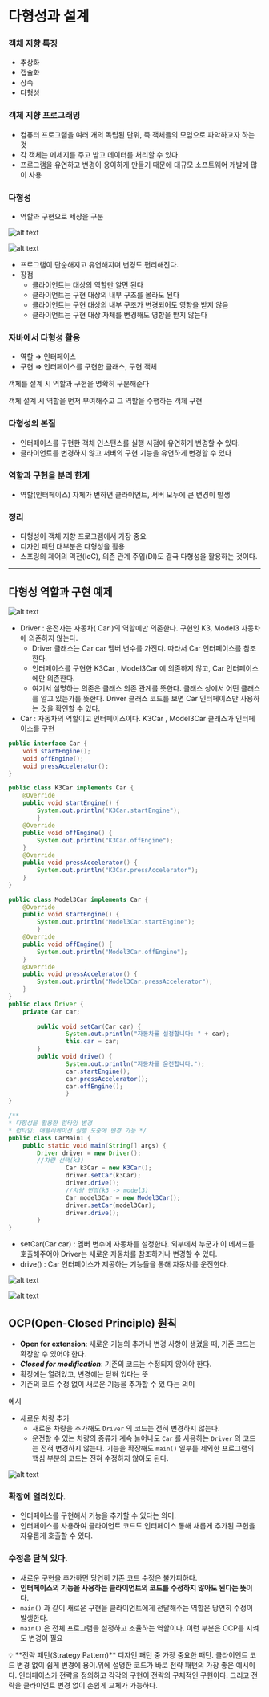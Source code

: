 # 다형성과 설계

### 객체 지향 특징

- 추상화
- 캡슐화
- 상속
- 다형성

### 객체 지향 프로그래밍

- 컴퓨터 프로그램을 여러 개의 독립된 단위, 즉 객체들의 모임으로 파악하고자 하는 것
- 각 객체는 메세지를 주고 받고 데이터를 처리할 수 있다.
- 프로그램을 유연하고 변경이 용이하게 만들기 때문에 대규모 소프트웨어 개발에 많이 사용

### 다형성

- 역할과 구현으로 세상을 구분

![alt text](Images/polyU1.png)

![alt text](Images/polyU2.png)

- 프로그램이 단순해지고 유연해지며 변경도 편리해진다.
- 장점
    - 클라이언트는 대상의 역할만 알면 된다
    - 클라이언트는 구현 대상의 내부 구조를 몰라도 된다
    - 클라이언트는 구현 대상의 내부 구조가 변경되어도 영향을 받지 않음
    - 클라이언트는 구현 대상 자체를 변경해도 영향을 받지 않는다

### 자바에서 다형성 활용

- 역할 ⇒ 인터페이스
- 구현 ⇒ 인터페이스를 구현한 클래스, 구현 객체

객체를 설계 시 역할과 구현을 명확히 구분해준다

객체 설계 시 역할을 먼저 부여해주고 그 역할을 수행하는 객체 구현

### 다형성의 본질

- 인터페이스를 구현한 객체 인스턴스를 실행 시점에 유연하게 변경할 수 있다.
- 클라이언트를 변경하지 않고 서버의 구현 기능을 유연하게 변경할 수 있다

### 역할과 구현을 분리 한계

- 역할(인터페이스) 자체가 변하면 클라이언트, 서버 모두에 큰 변경이 발생

### 정리

- 다형성이 객체 지향 프로그램에서 가장 중요
- 디자인 패턴 대부분은 다형성을 활용
- 스프링의 제어의 역전(IoC), 의존 관계 주입(DI)도 결국 다형성을 활용하는 것이다.

---

## 다형성 역할과 구현 예제

![alt text](Images/polyU3.png)

- Driver : 운전자는 자동차( Car )의 역할에만 의존한다. 구현인 K3, Model3 자동차에 의존하지 않는다.
    - Driver 클래스는 Car car 멤버 변수를 가진다. 따라서 Car 인터페이스를 참조한다.
    - 인터페이스를 구현한 K3Car , Model3Car 에 의존하지 않고, Car 인터페이스에만 의존한다.
    - 여기서 설명하는 의존은 클래스 의존 관계를 뜻한다. 클래스 상에서 어떤 클래스를 알고 있는가를 뜻한다.
    Driver 클래스 코드를 보면 Car 인터페이스만 사용하는 것을 확인할 수 있다.
- Car : 자동차의 역할이고 인터페이스이다. K3Car , Model3Car 클래스가 인터페이스를 구현

```java
public interface Car {
    void startEngine();
    void offEngine();
    void pressAccelerator();
}

public class K3Car implements Car {
    @Override
    public void startEngine() {
        System.out.println("K3Car.startEngine");
		}
    @Override
    public void offEngine() {
        System.out.println("K3Car.offEngine");
    }
    @Override
    public void pressAccelerator() {
        System.out.println("K3Car.pressAccelerator");
    }
}

public class Model3Car implements Car {
    @Override
    public void startEngine() {
        System.out.println("Model3Car.startEngine");
		}
    @Override
    public void offEngine() {
        System.out.println("Model3Car.offEngine");
    }
    @Override
    public void pressAccelerator() {
        System.out.println("Model3Car.pressAccelerator");
    }
}
public class Driver {
    private Car car;
    
		public void setCar(Car car) { 
				System.out.println("자동차를 설정합니다: " + car); 
				this.car = car;
		}
		public void drive() { 
				System.out.println("자동차를 운전합니다."); 
				car.startEngine(); 
				car.pressAccelerator(); 
				car.offEngine();
				} 
}

/**
* 다형성을 활용한 런타임 변경
* 런타임: 애플리케이션 실행 도중에 변경 가능 */
public class CarMain1 {
    public static void main(String[] args) {
        Driver driver = new Driver();
        //차량 선택(k3)
				Car k3Car = new K3Car(); 
				driver.setCar(k3Car); 
				driver.drive();
				//차량 변경(k3 -> model3)
				Car model3Car = new Model3Car(); 
				driver.setCar(model3Car); 
				driver.drive();
		} 
}

```

- setCar(Car car) : 멤버 변수에 자동차를 설정한다. 외부에서 누군가 이 메서드를 호출해주어야 Driver는
새로운 자동차를 참조하거나 변경할 수 있다.
- drive() : Car 인터페이스가 제공하는 기능들을 통해 자동차를 운전한다.

![alt text](Images/polyU4.png)

![alt text](Images/polyU5.png)

## OCP(Open-Closed Principle) 원칙

- **Open for extension**: 새로운 기능의 추가나 변경 사항이 생겼을 때, 기존 코드는 확장할 수 있어야 한다.
- ***Closed for modification***: 기존의 코드는 수정되지 않아야 한다.
- 확장에는 열려있고, 변경에는 닫혀 있다는 뜻
- 기존의 코드 수정 없이 새로운 기능을 추가할 수 있 다는 의미

예시

- 새로운 차량 추가
    - 새로운 차량을 추가해도 `Driver` 의 코드는 전혀 변경하지 않는다.
    - 운전할 수 있는 차량의 종류가 계속 늘어나도 `Car` 를 사용하는 `Driver` 의 코드는 전혀 변경하지 않는다. 기능을 확장해도 `main()` 일부를 제외한 프로그램의 핵심 부분의 코드는 전혀 수정하지 않아도 된다.
    
![alt text](Images/polyU6.png)
    

### 확장에 열려있다.

- 인터페이스를 구현해서 기능을 추가할 수 있다는 의미.
- 인터페이스를 사용하여 클라이언트 코드도 인터페이스 통해 새롭게 추가된 구현을 자유롭게 호출할 수 있다.

### 수정은 닫혀 있다.

- 새로운 구현을 추가하면 당연히 기존 코드 수정은 불가피하다.
- **인터페이스의 기능을 사용하는 클라이언트의 코드를 수정하지 않아도 된다는 뜻**이다.
- `main()` 과 같이 새로운 구현을 클라이언트에게 전달해주는 역할은 당연히 수정이 발생한다.
- `main()` 은 전체 프로그램을 설정하고 조율하는 역할이다. 이런 부분은 OCP를 지켜도 변경이 필요

<aside>
💡 **전략 패턴(Strategy Pattern)**
디자인 패턴 중 가장 중요한 패턴. 클라이언트 코드 변경 없이 쉽게 변경에 용이.위에 설명한 코드가 바로 전략 패턴의 가장 좋은 예시이다. 인터페이스가 전략을 정의하고 각각의 구현이 전략의 구체적인 구현이다. 그리고 전략을 클라이언트 변경 없이 손쉽게 교체가 가능하다.

</aside>